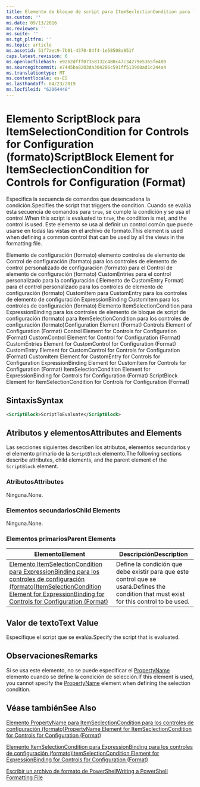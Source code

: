 ```yaml
---
title: Elemento de bloque de script para ItemSeclectionCondition para los controles de configuración (formato) | Microsoft Docs
ms.custom: ''
ms.date: 09/13/2016
ms.reviewer: ''
ms.suite: ''
ms.tgt_pltfrm: ''
ms.topic: article
ms.assetid: 51f7aec9-7b01-4370-84f4-1e58508a851f
caps.latest.revision: 6
ms.openlocfilehash: e92b2dfff07358132c480c47c34279e5365fe400
ms.sourcegitcommit: e7445ba8203da304286c591ff513900ad1c244a4
ms.translationtype: MT
ms.contentlocale: es-ES
ms.lasthandoff: 04/23/2019
ms.locfileid: "62064448"
---
```

# <a name="scriptblock-element-for-itemseclectioncondition-for-controls-for-configuration-format"></a><span data-ttu-id="f41fd-102">Elemento ScriptBlock para ItemSelectionCondition for Controls for Configuration (formato)</span><span class="sxs-lookup"><span data-stu-id="f41fd-102">ScriptBlock Element for ItemSeclectionCondition for Controls for Configuration (Format)</span></span>

<span data-ttu-id="f41fd-103">Especifica la secuencia de comandos que desencadena la condición.</span><span class="sxs-lookup"><span data-stu-id="f41fd-103">Specifies the script that triggers the condition.</span></span> <span data-ttu-id="f41fd-104">Cuando se evalúa esta secuencia de comandos para `true`, se cumple la condición y se usa el control.</span><span class="sxs-lookup"><span data-stu-id="f41fd-104">When this script is evaluated to `true`, the condition is met, and the control is used.</span></span> <span data-ttu-id="f41fd-105">Este elemento se usa al definir un control común que puede usarse en todas las vistas en el archivo de formato.</span><span class="sxs-lookup"><span data-stu-id="f41fd-105">This element is used when defining a common control that can be used by all the views in the formatting file.</span></span>

<span data-ttu-id="f41fd-106">Elemento de configuración (formato) elemento controles de elemento de Control de configuración (formato) para los controles de elemento de control personalizado de configuración (formato) para el Control de elemento de configuración (formato) CustomEntries para el control personalizado para la configuración ( Elemento de CustomEntry Format) para el control personalizado para los controles de elemento de configuración (formato) CustomItem para CustomEntry para los controles de elemento de configuración ExpressionBinding CustomItem para los controles de configuración (formato) Elemento ItemSelectionCondition para ExpressionBinding para los controles de elemento de bloque de script de configuración (formato) para ItemSelectionCondition para los controles de configuración (formato)</span><span class="sxs-lookup"><span data-stu-id="f41fd-106">Configuration Element (Format) Controls Element of Configuration (Format) Control Element for Controls for Configuration (Format) CustomControl Element for Control for Configuration (Format) CustomEntries Element for CustomControl for Configuration (Format) CustomEntry Element for CustomControl for Controls for Configuration (Format) CustomItem Element for CustomEntry for Controls for Configuration ExpressionBinding Element for CustomItem for Controls for Configuration (Format) ItemSelectionCondition Element for ExpressionBinding for Controls for Configuration (Format) ScriptBlock Element for ItemSelectionCondition for Controls for Configuration (Format)</span></span>

## <a name="syntax"></a><span data-ttu-id="f41fd-107">Sintaxis</span><span class="sxs-lookup"><span data-stu-id="f41fd-107">Syntax</span></span>

```xml
<ScriptBlock>ScriptToEvaluate</ScriptBlock>
```

## <a name="attributes-and-elements"></a><span data-ttu-id="f41fd-108">Atributos y elementos</span><span class="sxs-lookup"><span data-stu-id="f41fd-108">Attributes and Elements</span></span>

<span data-ttu-id="f41fd-109">Las secciones siguientes describen los atributos, elementos secundarios y el elemento primario de la `ScriptBlock` elemento.</span><span class="sxs-lookup"><span data-stu-id="f41fd-109">The following sections describe attributes, child elements, and the parent element of the `ScriptBlock` element.</span></span>

### <a name="attributes"></a><span data-ttu-id="f41fd-110">Atributos</span><span class="sxs-lookup"><span data-stu-id="f41fd-110">Attributes</span></span>

<span data-ttu-id="f41fd-111">Ninguna.</span><span class="sxs-lookup"><span data-stu-id="f41fd-111">None.</span></span>

### <a name="child-elements"></a><span data-ttu-id="f41fd-112">Elementos secundarios</span><span class="sxs-lookup"><span data-stu-id="f41fd-112">Child Elements</span></span>

<span data-ttu-id="f41fd-113">Ninguna.</span><span class="sxs-lookup"><span data-stu-id="f41fd-113">None.</span></span>

### <a name="parent-elements"></a><span data-ttu-id="f41fd-114">Elementos primarios</span><span class="sxs-lookup"><span data-stu-id="f41fd-114">Parent Elements</span></span>

|<span data-ttu-id="f41fd-115">Elemento</span><span class="sxs-lookup"><span data-stu-id="f41fd-115">Element</span></span>|<span data-ttu-id="f41fd-116">Descripción</span><span class="sxs-lookup"><span data-stu-id="f41fd-116">Description</span></span>|
|-------------|-----------------|
|[<span data-ttu-id="f41fd-117">Elemento ItemSelectionCondition para ExpressionBinding para los controles de configuración (formato)</span><span class="sxs-lookup"><span data-stu-id="f41fd-117">ItemSelectionCondition Element for ExpressionBinding for Controls for Configuration (Format)</span></span>](./itemselectioncondition-element-for-expressionbinding-for-controls-for-configuration-format.md)|<span data-ttu-id="f41fd-118">Define la condición que debe existir para que este control que se usará.</span><span class="sxs-lookup"><span data-stu-id="f41fd-118">Defines the condition that must exist for this control to be used.</span></span>|

## <a name="text-value"></a><span data-ttu-id="f41fd-119">Valor de texto</span><span class="sxs-lookup"><span data-stu-id="f41fd-119">Text Value</span></span>

<span data-ttu-id="f41fd-120">Especifique el script que se evalúa.</span><span class="sxs-lookup"><span data-stu-id="f41fd-120">Specify the script that is evaluated.</span></span>

## <a name="remarks"></a><span data-ttu-id="f41fd-121">Observaciones</span><span class="sxs-lookup"><span data-stu-id="f41fd-121">Remarks</span></span>

<span data-ttu-id="f41fd-122">Si se usa este elemento, no se puede especificar el [PropertyName](./propertyname-element-for-itemseclectioncondition-for-controls-for-configuration-format.md) elemento cuando se define la condición de selección.</span><span class="sxs-lookup"><span data-stu-id="f41fd-122">If this element is used, you cannot specify the [PropertyName](./propertyname-element-for-itemseclectioncondition-for-controls-for-configuration-format.md) element when defining the selection condition.</span></span>

## <a name="see-also"></a><span data-ttu-id="f41fd-123">Véase también</span><span class="sxs-lookup"><span data-stu-id="f41fd-123">See Also</span></span>

[<span data-ttu-id="f41fd-124">Elemento PropertyName para ItemSeclectionCondition para los controles de configuración (formato)</span><span class="sxs-lookup"><span data-stu-id="f41fd-124">PropertyName Element for ItemSeclectionCondition for Controls for Configuration (Format)</span></span>](./propertyname-element-for-itemseclectioncondition-for-controls-for-configuration-format.md)

[<span data-ttu-id="f41fd-125">Elemento ItemSelectionCondition para ExpressionBinding para los controles de configuración (formato)</span><span class="sxs-lookup"><span data-stu-id="f41fd-125">ItemSelectionCondition Element for ExpressionBinding for Controls for Configuration (Format)</span></span>](./itemselectioncondition-element-for-expressionbinding-for-controls-for-configuration-format.md)

[<span data-ttu-id="f41fd-126">Escribir un archivo de formato de PowerShell</span><span class="sxs-lookup"><span data-stu-id="f41fd-126">Writing a PowerShell Formatting File</span></span>](./writing-a-powershell-formatting-file.md)
